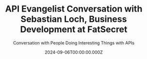 ---
title: >-
  API Evangelist Conversation with Sebastian Loch, Business Development at
  FatSecret
description: >-
  I dove into the challenges of running a highly curated global nutrition data
  API with Sebastian Loch, Business Development at FatSecret. He talked about
  his experience of running a modern API operations that has been around for
  years, but he also shared his challenges in putting artificial intelligence to
  work as part of their platform, as well as the uncertainty of providing high
  quality data via API in a world where AI consumes everything.
date: 2024-09-06T00:00:00.000Z
youtubeId: 5fgbN1ELR-Y
guestName: Sebastian Loch
guestRole: Business Development
guestCompany: FatSecret
guestIndustry: Nutrition
guestImage: /assets/img/people/sebastian-loch-headshot.jpeg
bio: >-
  Sebastian has a passion for building scalable, consumer-facing health
  applications and products. He loves the ongoing challenges that come with
  working in a continuously and fast changing environment.
obfuscated: false
summary: >-
  Doing the hard work of running a modern API and developing the business
  relationships you need compete in an AI-driven digital global landscape.
subtitle: Conversation with People Doing Interesting Things with APIs
audio_file: >-
  https://kinlane-productions2.s3.amazonaws.com/api-evangelist-conversations/api-evangelist-conversation-2024-09-06-sebastian-loch-fatsecret.wav
audio_length: 83216796
sound_cloud: >-
  https://soundcloud.com/kinlane/api-evangelist-conversation-with-sebastian-loch-business-development-at-fatsecret
duration: '0:16:05'
publish_date: '2024-09-06 15:00:00'
url: >-
  https://conversations.apievangelist.com/sessions/2024-09-05-sebastian-loch-fatsecret.html
tags:
  - Nutrition
  - Food
  - Diet
  - Weight Loss
  - Artificial Intelligence
  - Business Development
partnerImage: >-
  https://kinlane-productions2.s3.amazonaws.com/api-evangelist-partners/bump-banner-728.png
partnerUrl: https://bit.ly/3MEOGa9
partnerTitle: The API doc platform for Tech Writers & Engineers
conversation:
  - question: Who are you?
    answer: Hi Ken. My name's Sebastian.
  - question: What is your role?
    answer: >-
      I'm the head of business development here at FatSecret and I look after
      our platform API business.
  - question: Why do APIs matter?
    answer: >-
      Well, I think APIs are the backbone of modern, modern day IT
      infrastructure and to build scalable IT infrastructure and solutions,
      especially when you touch so many lives, like we do in the, in the health
      space and the nutrition space and weight loss space, I think you need to
      have robust APIs in order to power. You know, these solutions both on the
      web and for mobile apps for millions and millions of users every day.
  - question: What is your biggest challenge with APIs?
    answer: >-
      We operate in this niche, very niche market of nutrition data that, that
      most people are not familiar with. And, you know, our API is embedded in
      so many modern day health and fitness applications, medical applications
      that no one knows about. It's fully white labeled. So it's this niche
      market and it's really difficult to make, you know, a proper business out
      of it. And it took us. Probably 10 years really to be, to be Frank, um,
      to, to build a proper, um, API licensing business and at the same time
      doing it at scale globally. So we operate across 56 countries and we
      provide verified nutrition data. So scaling this business globally.
      Finding the right partners and the right customers is probably the biggest
      challenge.
  - question: What does it mean to operate an API in an AI-driven landscape?
    answer: >-
      It's a very good question. Potentially, you know, short term, this is a
      big threat. So we, we have been curating, verifying and publishing
      nutrition data for the past, you know, 17 years. We started back in 07.
      And back in 07, there was no nutrition API out there. You couldn't just
      tap into an open API and plug, plug it into your, your mobile app or your
      web app. And. And receive verified nutrition data. And then that led us to
      doing this ourselves. So we, we built, um, systems and tools and processes
      to, to curate nutrition data, and then publishing it on our, our website,
      which then had many, many companies, corporations come up to us and
      approach us and ask if we can make this data available to them. So we
      started very young with APIs and fast forwarding, as you said, to the
      modern day age of AI. Um, there is no potential threat to our API
      business, whereby You know, um, developers will not use us as a verified
      source for nutrition, but they will just ping OpenAI or any other LLM
      really. So short term, it might be, it might be a threat, but at the same
      time, we know that a lot of LLMs have, have their downfalls. They, they
      hallucinate. They often don't have good data when it comes to
      international markets. So for example, if you want to know how much sugar
      is in a Snickers bar, You know, you can probably ask JetGPT and it might
      have a decent result. But if you want to ask the same question for a
      product in Brazil, in Indonesia, in Japan, in Korea, in Germany, in
      Australia, the results are not that good. So there is still a need, we
      believe, for proprietary data, um, you know, to be providing you with
      verified nutrition information. At the same time, we know that AI needs
      training data. And I think that's the second part of the conversation,
      whereby. We know AI is already struggling to be provided with reliable,
      um, and, and really verified training data. And I think that's potentially
      another, um, another avenue that, that we might embark on in the coming
      years.
  - question: >-
      Is business development important when it comes to selling to AI
      applications?
    answer: >-
      Yeah, a hundred percent. And that's why we're trying to innovate and build
      on top of our existing API. Um, Substantially. So we've probably neglected
      that side of our business for maybe six, seven, eight years, and we focus
      possibly too much on our consumer side, um, of the business where we run a
      calorie counting app. It's called fat secret calorie counter by secret has
      about 130 million downloads. But now we're trying to, to leverage, for
      example, AI capabilities to build on top of our existing API platform. For
      example, we want to embed, or we will be embedding image recognition very
      soon, natural language processing. Um, and many other features that are
      sort of, they, they were kind of out there in the past, say five, six, 10
      years ago, you could use like, yeah, large language models weren't really
      the thing back then. But machine learning obviously did exist 10 years ago
      already. So you could build somewhat very basic, um, natural language
      processing capabilities and very basic image recognition technology. But
      now. Obviously in the modern day and age and the modern AI world, it's
      much more easier to build really solid and robust, um, features that help
      people, you know, look up nutrition information to lock their foods way
      more easily to reduce friction. Um, and I think that's, that's where the
      future lies. So we really have to, you know, push ourselves every day and
      innovate harder and faster than, than what we've done in the past to stay
      relevant.
  - question: >-
      Is artificial intelligence more than training with APIs and access AI with
      APIs?
    answer: >-
      Yeah, a hundred percent. And then we tried to do it ourselves back in the
      day, say, um, In 2016, we started our own image recognition technology. So
      we hired our own team to build machine learning capabilities. Um, and that
      was sort of pre AI or what, what people now perceive as AI and call AI
      obviously was some extent that, but, um, one time to say all these things
      that people have built in say 2012, even 2020, it's largely, Irrelevant
      now, like the modern day LLMs, you know, they've become so good that most
      things that you build in house, whether you have two people, 10 people, or
      20 people working on it, we know that the modern day big tech giants, they
      have a hundred people, 200 people sitting there doing this with, you know,
      much greater scale and much greater impact. So, There's so many really
      robust out of the box solutions now that you can tap into that will make
      things for the consumer. No, looking at the consumer, it'll make life for
      the consumers so much easier. And we try and always look back. What's the
      best possible solution for the use out there.
  - question: How do you operate your APIs?
    answer: >-
      Yeah, i'm not technically myself So i'm not a developer, but obviously I
      work with developers almost 24 7. Um, So we built a pretty standard rest
      api in 2010. It was a free and open api Um that people could tap into it
      obviously authenticates via all of 1. 0 and 2. 0 You And, you know, we
      hosted with AWS, so, you know, very, very low latency and it's got great
      coverage all over the world. We, we have a, as I said, a global business,
      so we have, we have clients, customers, API developers, almost in every
      country of the world, close to 40, 000 developers now using the API. So it
      has to be, you know, accessible from anywhere with minimal latency. Um,
      and then we have, in terms of the API calls, we have, you know, a food
      lookup, which we call food search, and we have barcode scanning, we have
      autocomplete search, similar to what, what Google does, where you can
      autocomplete a query, like when a user say an English speaking user types
      in B A N A, we know they're looking for a banana. Um, and then that will
      be made even, you know, even easier with natural language processing and
      image recognition. But yeah, high level, it's a very standard REST API,
      um, hosted with AWS. Um, That, that provides all sort of standard of
      authentication. And then we have what we call three legged OAuth as well.
      It's a protocol whereby a lot of health and fitness apps in particular use
      three legged OAuth to, to sync user data back and forth, like Apple, you
      know, Apple Health, Google Fit does it as well, whereby, um, A user might
      use a, a mobile application and they, they lock their foods or they keep
      track of their weight or keep track of their exercise and they can sync
      that data back into a public repository like Apple Health and Google Fit,
      or they sync it straight back into another third party app, which is
      something we, we provide in Power as well.
  - question: How did you learn about APIs as a business stakeholders?
    answer: >-
      Yeah, I think you have to. I think you simply have to over time. I know it
      takes time, especially when you don't have a developer background and
      you've never completed an IT degree. Um, and I'm very fortunate to have
      good colleagues who are very technical and who can explain things and can
      help me understand things. Like, for example, I think I saw that you've
      been active around Postman as well. Obviously, you're, you're, you're, um,
      very active on GitHub. And then, I think you have some sort of, um, no
      background with running Postman libraries as well, and, you know, I
      embarked on this Postman journey maybe two years ago when, when our CTO
      helped me set it up and yeah, it's been a, it's been a lifesaver. You
      know, I can, without being a developer, without being technical, I can use
      Postman, I can use our API and I use many other APIs for testing. And
      evaluation purposes are by a postman. So, um, that that's amazing.
  - question: What keeps you going each day?
    answer: >-
      That is a good question. Um, so the majority of our work that we do is in,
      in nutrition and weight loss. And when you look at the global landscape of
      what's happened in the last. Few years like, um, the global obesity rate
      has tripled since 1975 and 60 percent of Americans are now overweight or
      obese. The, you know, obesity pandemic is, is on the rise and the UN calls
      it a pandemic. Actually, it's been labeled as a pandemic. So the problem
      we're facing as a, as a society and as humanity as a whole is. It's
      unbelievable. And many people haven't even realized how much, um, impact
      food and nutrition, daily nutrition has on your overall health and
      wellbeing and the rise of chronic diseases, not just in the U S but
      globally is out of control. So we, we really try and build effective
      weight loss tools. That's, that's how we started. I mean, we started back
      in 07 as a, you know, a social network for dieting. That's what we called
      it back in 07 when, you know, there was. The days of Facebook when
      Facebook started and became big. So a long time ago, but we're still here
      and we try and build effective weight loss tools because we know it's a
      growing global problem. And again, the rise of obesity and the rise of
      chronic diseases, you know, largely nutrition related, unfortunately.
      Almost out of control. So we're really trying to, to have an impact and
      we're touching the lives of many users already with our, you know, API has
      just over 700 million API calls every month. And we have, as I mentioned,
      more than 130 million downloads for our own app. So there's a large global
      audience that we serve, that we try and help. And, um, at the end of the
      day, that's our, That's our motivation.
slug: 2024-09-05-sebastian-loch-fatsecret
---